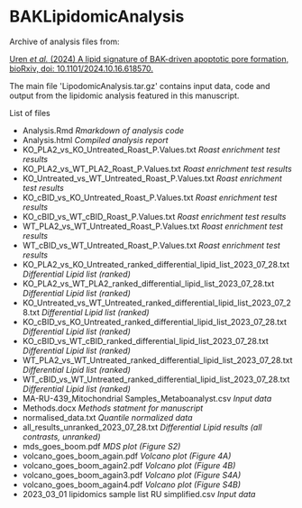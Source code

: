 # BAKLipidomicAnalysis

Archive of analysis files from:

[Uren *et al.* (2024) A lipid signature of BAK-driven apoptotic pore formation, bioRxiv, doi: 10.1101/2024.10.16.618570.](https://doi.org/10.1101/2024.10.16.618570)

The main file 'LipodomicAnalysis.tar.gz' contains input data, code and output from the lipidomic analysis featured in this manuscript.

List of files
* Analysis.Rmd  *Rmarkdown of analysis code*
* Analysis.html  *Compiled analysis report*
* KO_PLA2_vs_KO_Untreated_Roast_P.Values.txt  *Roast enrichment test results*
* KO_PLA2_vs_WT_PLA2_Roast_P.Values.txt  *Roast enrichment test results*
* KO_Untreated_vs_WT_Untreated_Roast_P.Values.txt  *Roast enrichment test results*
* KO_cBID_vs_KO_Untreated_Roast_P.Values.txt  *Roast enrichment test results*
* KO_cBID_vs_WT_cBID_Roast_P.Values.txt  *Roast enrichment test results*
* WT_PLA2_vs_WT_Untreated_Roast_P.Values.txt  *Roast enrichment test results*
* WT_cBID_vs_WT_Untreated_Roast_P.Values.txt  *Roast enrichment test results*
* KO_PLA2_vs_KO_Untreated_ranked_differential_lipid_list_2023_07_28.txt  *Differential Lipid list (ranked)*
* KO_PLA2_vs_WT_PLA2_ranked_differential_lipid_list_2023_07_28.txt  *Differential Lipid list (ranked)*
* KO_Untreated_vs_WT_Untreated_ranked_differential_lipid_list_2023_07_28.txt  *Differential Lipid list (ranked)*
* KO_cBID_vs_KO_Untreated_ranked_differential_lipid_list_2023_07_28.txt  *Differential Lipid list (ranked)*
* KO_cBID_vs_WT_cBID_ranked_differential_lipid_list_2023_07_28.txt  *Differential Lipid list (ranked)*
* WT_PLA2_vs_WT_Untreated_ranked_differential_lipid_list_2023_07_28.txt  *Differential Lipid list (ranked)*
* WT_cBID_vs_WT_Untreated_ranked_differential_lipid_list_2023_07_28.txt  *Differential Lipid list (ranked)*
* MA-RU-439_Mitochondrial Samples_Metaboanalyst.csv  *Input data*
* Methods.docx  *Methods statment for manuscript*
* normalised_data.txt  *Quantile normalized data*
* all_results_unranked_2023_07_28.txt  *Differential Lipid results (all contrasts, unranked)*
* mds_goes_boom.pdf  *MDS plot (Figure S2)*
* volcano_goes_boom_again.pdf  *Volcano plot (Figure 4A)*
* volcano_goes_boom_again2.pdf  *Volcano plot (Figure 4B)*
* volcano_goes_boom_again3.pdf  *Volcano plot (Figure S4A)*
* volcano_goes_boom_again4.pdf  *Volcano plot (Figure S4B)*
* 2023_03_01 lipidomics sample list RU simplified.csv  *Input data*
